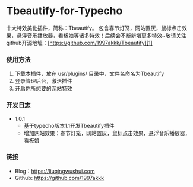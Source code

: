 # Tbeautify-for-Typecho
十大特效美化插件，简称：Tbeautify。
包含春节灯笼，网站置灰，鼠标点击效果，悬浮音乐播放器，看板娘等诸多特效！后续会不断新增更多特效~敬请关注
github开源地址：[https://github.com/1997akkk/Tbeautify][1]

### 使用方法

1. 下载本插件，放在 usr/plugins/ 目录中，文件名命名为Tbeautify
2. 登录管理后台，激活插件
3. 开启你所想要的网站特效
 
### 开发日志

- 1.0.1
    - 基于typecho版本1.1开发Tbeautify插件
    - 增加网站效果：春节灯笼，网站置灰，鼠标点击效果，悬浮音乐播放器，看板娘


### 链接

- Blog：https://liuqingwushui.com
- Github: https://github.com/1997akkk

